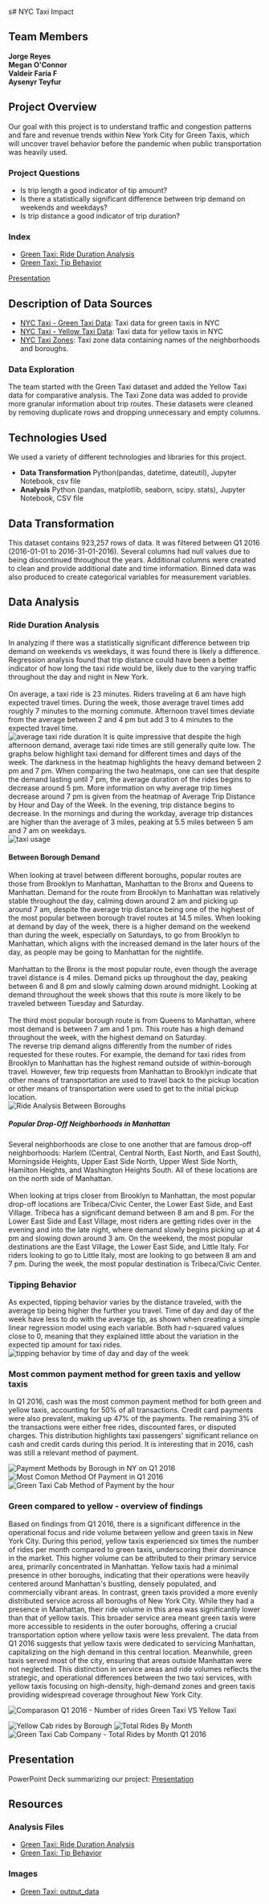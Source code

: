s# NYC Taxi Impact
## Team Members
**Jorge Reyes**<br />
**Megan O'Connor**<br />
**Valdeir Faria F**<br />
**Aysenyr Teyfur**<br />

## Project Overview
Our goal with this project is to understand traffic and congestion patterns and fare and revenue trends within New York City for Green Taxis, which will uncover travel behavior before the pandemic when public transportation was heavily used.

### Project Questions
- Is trip length a good indicator of tip amount?
- Is there a statistically significant difference between trip demand on weekends and weekdays?
- Is trip distance a good indicator of trip duration?

### Index
- [Green Taxi: Ride Duration Analysis](Green-Taxi-Only-Analysis/Green-Taxi-ONLY-Tip-Analysis.ipynb)
- [Green Taxi: Tip Behavior](Green-Taxi-Only-Analysis/Green-Taxi-ONLY-Traffic-and-Congestion-Analysis.ipynb)

[Presentation](NYC_Taxi_Impact_Presentation.pdf)

## Description of Data Sources
- [NYC Taxi - Green Taxi Data](https://learn.microsoft.com/en-us/azure/open-datasets/dataset-taxi-green?tabs=azureml-opendatasets): Taxi data for green taxis in NYC
- [NYC Taxi - Yellow Taxi Data](https://learn.microsoft.com/en-us/azure/open-datasets/dataset-taxi-yellow?tabs=azureml-opendatasets): Taxi data for yellow taxis in NYC
- [NYC Taxi Zones](https://data.cityofnewyork.us/Transportation/NYC-Taxi-Zones/d3c5-ddgc): Taxi zone data containing names of the neighborhoods and boroughs.

### Data Exploration
The team started with the Green Taxi dataset and added the Yellow Taxi data for comparative analysis. The Taxi Zone data was added to provide more granular information about trip routes. These datasets were cleaned by removing duplicate rows and dropping unnecessary and empty columns. 

## Technologies Used
We used a variety of different technologies and libraries for this project.<br />
- **Data Transformation** Python(pandas, datetime, dateutil), Jupyter Notebook, csv file<br />
- **Analysis** Python (pandas, matplotlib, seaborn, scipy. stats), Jupyter Notebook, CSV file<br />

## Data Transformation
This dataset contains 923,257 rows of data. It was filtered between Q1 2016 (2016-01-01 to 2016-31-01-2016). Several columns had null values due to being discontinued throughout the years. Additional columns were created to clean and provide additional date and time information. Binned data was also produced to create categorical variables for measurement variables.

## Data Analysis
### Ride Duration Analysis
In analyzing if there was a statistically significant difference between trip demand on weekends vs weekdays, it was found there is likely a difference. Regression analysis found that trip distance could have been a better indicator of how long the taxi ride would be, likely due to the varying traffic throughout the day and night in New York.<br />
<br />
On average, a taxi ride is 23 minutes. Riders traveling at 6 am have high expected travel times. During the week, those average travel times add roughly 7 minutes to the morning commute. Afternoon travel times deviate from the average between 2 and 4 pm but add 3 to 4 minutes to the expected travel time.<br />
![average taxi ride duration](Green-Taxi-Only-Analysis/output_data/Average-Trip-Duration_3-graphs.png)
It is quite impressive that despite the high afternoon demand, average taxi ride times are still generally quite low. The graphs below highlight taxi demand for different times and days of the week. The darkness in the heatmap highlights the heavy demand between 2 pm and 7 pm. When comparing the two heatmaps, one can see that despite the demand lasting until 7 pm, the average duration of the rides begins to decrease around 5 pm. More information on why average trip times decrease around 7 pm is given from the heatmap of Average Trip Distance by Hour and Day of the Week. In the evening, trip distance begins to decrease. In the mornings and during the workday, average trip distances are higher than the average of 3 miles, peaking at 5.5 miles between 5 am and 7 am on weekdays.<br />
![taxi usage](Green-Taxi-Only-Analysis/output_data/Taxi-Usage_3-graphs.png)

#### Between Borough Demand
When looking at travel between different boroughs, popular routes are those from Brooklyn to Manhattan, Manhattan to the Bronx and Queens to Manhattan. Demand for the route from Brooklyn to Manhattan was relatively stable throughout the day, calming down around 2 am and picking up around 7 am, despite the average trip distance being one of the highest of the most popular between borough travel routes at 14.5 miles. When looking at demand by day of the week, there is a higher demand on the weekend than during the week, especially on Saturdays, to go from Brooklyn to Manhattan, which aligns with the increased demand in the later hours of the day, as people may be going to Manhattan for the nightlife.<br />
<br />
Manhattan to the Bronx is the most popular route, even though the average travel distance is 4 miles. Demand picks up throughout the day, peaking between 6 and 8 pm and slowly calming down around midnight. Looking at demand throughout the week shows that this route is more likely to be traveled between Tuesday and Saturday.<br />
<br />
The third most popular borough route is from Queens to Manhattan, where most demand is between 7 am and 1 pm. This route has a high demand throughout the week, with the highest demand on Saturday.<br />
The reverse trip demand aligns differently from the number of rides requested for these routes. For example, the demand for taxi rides from Brooklyn to Manhattan has the highest remand outside of within-borough travel. However, few trip requests from Manhattan to Brooklyn indicate that other means of transportation are used to travel back to the pickup location or other means of transportation were used to get to the initial pickup location.<br />
![Ride Analysis Between Boroughs](Green-Taxi-Only-Analysis/output_data/Ride-Analysis-Between-Boroughs.png)
##### Popular Drop-Off Neighborhoods in Manhattan
Several neighborhoods are close to one another that are famous drop-off neighborhoods: Harlem (Central, Central North, East North, and East South), Morningside Heights, Upper East Side North, Upper West Side North, Hamilton Heights, and Washington Heights South. All of these locations are on the north side of Manhattan.<br />
<br />
When looking at trips closer from Brooklyn to Manhattan, the most popular drop-off locations are Tribeca/Civic Center, the Lower East Side, and East Village. Tribeca has a significant demand between 8 am and 8 pm. For the Lower East Side and East Village, most riders are getting rides over in the evening and into the late night, where demand slowly begins picking up at 4 pm and slowing down around 3 am. On the weekend, the most popular destinations are the East Village, the Lower East Side, and Little Italy. For riders looking to go to Little Italy, most are looking to go between 8 am and 7 pm. During the week, the most popular destination is Tribeca/Civic Center. 

### Tipping Behavior
As expected, tipping behavior varies by the distance traveled, with the average tip being higher the further you travel. Time of day and day of the week have less to do with the average tip, as shown when creating a simple linear regression model using each variable. Both had r-squared values close to 0, meaning that they explained little about the variation in the expected tip amount for taxi rides. <br />
![tipping behavior by time of day and day of the week](Green-Taxi-Only-Analysis/output_data/Tipping-Behavior-by-Day-of-Week-and-Time-of-Day.png)

### Most common payment method for green taxis and yellow taxis
In Q1 2016, cash was the most common payment method for both green and yellow taxis, accounting for 50% of all transactions. Credit card payments were also prevalent, making up 47% of the payments. The remaining 3% of the transactions were either free rides, discounted fares, or disputed charges. This distribution highlights taxi passengers' significant reliance on cash and credit cards during this period.
It is interesting that in 2016, cash was still a relevant method of payment. 

![Payment Methods by Borough in NY on Q1 2016](images/payment_methods_by_borough.png)
![ Most Comon Method Of Payment in Q1 2016](images/payment_methods.png)
![Green Taxi Cab Method of Payment by the hour](images/green_payment_methods_by_hour.png)

### Green compared to yellow - overview of findings
Based on findings from Q1 2016, there is a significant difference in the operational focus and ride volume between yellow and green taxis in New York City. During this period, yellow taxis experienced six times the number of rides per month compared to green taxis, underscoring their dominance in the market. This higher volume can be attributed to their primary service area, primarily concentrated in Manhattan. Yellow taxis had a minimal presence in other boroughs, indicating that their operations were heavily centered around Manhattan's bustling, densely populated, and commercially vibrant areas.
In contrast, green taxis provided a more evenly distributed service across all boroughs of New York City. While they had a presence in Manhattan, their ride volume in this area was significantly lower than that of yellow taxis. This broader service area meant green taxis were more accessible to residents in the outer boroughs, offering a crucial transportation option where yellow taxis were less prevalent.
The data from Q1 2016 suggests that yellow taxis were dedicated to servicing Manhattan, capitalizing on the high demand in this central location. Meanwhile, green taxis served most of the city, ensuring that areas outside Manhattan were not neglected. This distinction in service areas and ride volumes reflects the strategic, and operational differences between the two taxi services, with yellow taxis focusing on high-density, high-demand zones and green taxis providing widespread coverage throughout New York City.

![Comparason Q1 2016 - Number of rides Green Taxi VS Yellow Taxi](images/comparison_total_rides.png)

![Yellow Cab rides by Borough](images/yellow_rides_by_borough_month.png)
![Total Rides By Month](images/total_rides_by_month.png)
![Green Taxi Cab Company - Total Rides by Month Q1 2016](images/green_rides_by_borough_month.png)

## Presentation
PowerPoint Deck summarizing our project: [Presentation](NYC_Taxi_Impact_Presentation.pdf)

## Resources
### Analysis Files
- [Green Taxi: Ride Duration Analysis](https://github.com/thecolombian/Group-Project-NY-Green_taxi/blob/main/Green-Taxi-Only-Analysis/Green-Taxi-ONLY-Traffic-and-Congestion-Analysis.ipynb)
- [Green Taxi: Tip Behavior](https://github.com/thecolombian/Group-Project-NY-Green_taxi/blob/main/Green-Taxi-Only-Analysis/Green-Taxi-ONLY-Tip-Analysis.ipynb)
### Images
- [Green Taxi: output_data](https://github.com/thecolombian/Group-Project-NY-Green_taxi/tree/main/Green-Taxi-Only-Analysis/output_data)
